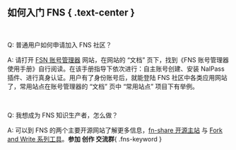 如何入门 FNS { .text-center }
----------------

&nbsp;

Q: 普通用户如何申请加入 FNS 社区？

A: 请打开 [FSN 账号管理器](https://fn-share.github.io/account/index.html) 网站，在网站的 “文档” 页下，找到《FNS 账号管理器使用手册》自行阅读。在该手册指导下依次进行：自主账号创建、安装 NalPass 插件、进行真身认证。用户有了身份账号后，就能登陆 FNS 社区中各类应用网站了，常用站点在账号管理器的 “文档” 页中 “常用站点” 项目下有举例。

&nbsp;

Q: 我想成为 FNS 知识生产者，怎么做？

A: 可以到 FNS 的两个主要开源网站了解更多信息，[fn-share 开源主站](https://github.com/fn-share) 与 [Fork and Write 系列工具](https://github.com/fnw-tools)。**参加 创作 交流群**{ .fns-keyword }
